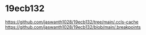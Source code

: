 # 19ecb132
https://github.com/jaswanth1028/19ecb132/tree/main/.ccls-cache
https://github.com/jaswanth1028/19ecb132/blob/main/.breakpoints
